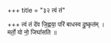 +++
title = "३२ त्वं तं"

+++
त्वं तं दे॑व जि॒ह्वया॒ परि॑ बाधस्व दु॒ष्कृत॑म् ।  
मर्तो॒ यो नो॒ जिघां॑सति ॥